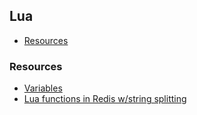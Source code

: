 ## Lua

 - [Resources](#resources)

### Resources

 - [Variables](http://lua.gts-stolberg.de/en/Variablen.php)
 - [Lua functions in Redis w/string splitting](http://www.dragonslife.org/lua-functions-in-redis-with-string-splitting/technology/)
